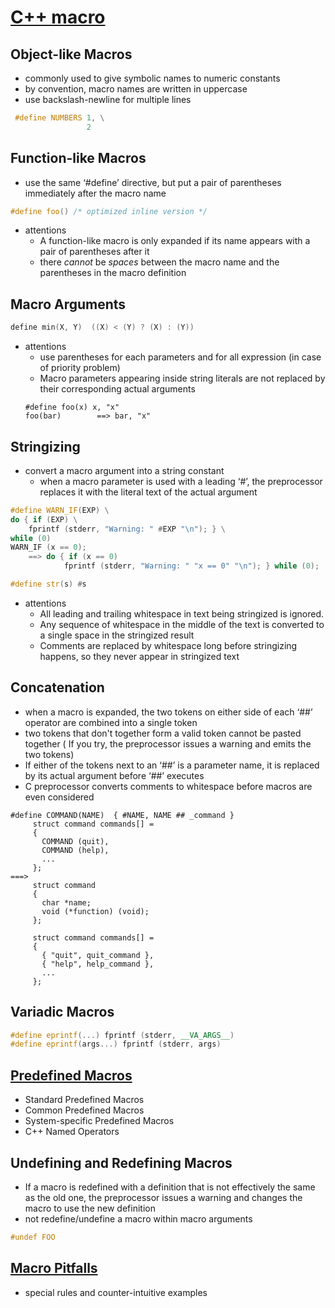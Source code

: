 # [C++ macro](https://gcc.gnu.org/onlinedocs/cpp/Macros.html#Macros)
## Object-like Macros 
* commonly used to give symbolic names to numeric constants
* by convention, macro names are written in uppercase
* use backslash-newline for multiple lines
```C++
 #define NUMBERS 1, \
                 2
```
## Function-like Macros
* use the same ‘#define’ directive, but put a pair of parentheses immediately after the macro name
```C++
#define foo() /* optimized inline version */
```
* attentions
    * A function-like macro is only expanded if its name appears with a pair of parentheses after it
    * there _cannot_ be _spaces_ between the macro name and the parentheses in the macro definition

## Macro Arguments
```C++
define min(X, Y)  ((X) < (Y) ? (X) : (Y))
```
* attentions
    * use parentheses for each parameters and for all expression (in case of priority problem)
    * Macro parameters appearing inside string literals are not replaced by their corresponding actual arguments
    ```
    #define foo(x) x, "x"
    foo(bar)        ==> bar, "x"
    ```
    
## Stringizing
* convert a macro argument into a string constant
    * when a macro parameter is used with a leading ‘#’, the preprocessor replaces it with the literal text of the actual argument
```C++
#define WARN_IF(EXP) \
do { if (EXP) \
    fprintf (stderr, "Warning: " #EXP "\n"); } \
while (0)
WARN_IF (x == 0);
    ==> do { if (x == 0)
            fprintf (stderr, "Warning: " "x == 0" "\n"); } while (0);
```
```C++
#define str(s) #s
```
* attentions
    * All leading and trailing whitespace in text being stringized is ignored. 
    * Any sequence of whitespace in the middle of the text is converted to a single space in the stringized result
    * Comments are replaced by whitespace long before stringizing happens, so they never appear in stringized text

## Concatenation
* when a macro is expanded, the two tokens on either side of each ‘##’ operator are combined into a single token
* two tokens that don't together form a valid token cannot be pasted together ( If you try, the preprocessor issues a warning and emits the two tokens)
* If either of the tokens next to an ‘##’ is a parameter name, it is replaced by its actual argument before ‘##’ executes
* C preprocessor converts comments to whitespace before macros are even considered
```
#define COMMAND(NAME)  { #NAME, NAME ## _command }    
     struct command commands[] =
     {
       COMMAND (quit),
       COMMAND (help),
       ...
     };
===>     
     struct command
     {
       char *name;
       void (*function) (void);
     };
     
     struct command commands[] =
     {
       { "quit", quit_command },
       { "help", help_command },
       ...
     };
```

## Variadic Macros
```C++
#define eprintf(...) fprintf (stderr, __VA_ARGS__)
#define eprintf(args...) fprintf (stderr, args)
```

## [Predefined Macros](https://gcc.gnu.org/onlinedocs/cpp/Predefined-Macros.html#Predefined-Macros)
* Standard Predefined Macros
* Common Predefined Macros
* System-specific Predefined Macros
* C++ Named Operators

## Undefining and Redefining Macros
* If a macro is redefined with a definition that is not effectively the same as the old one, the preprocessor issues a warning and changes the macro to use the new definition
* not redefine/undefine a macro within macro arguments 
```C++
#undef FOO
```

## [Macro Pitfalls](https://gcc.gnu.org/onlinedocs/cpp/Macro-Pitfalls.html#Macro-Pitfalls)
* special rules and counter-intuitive examples
